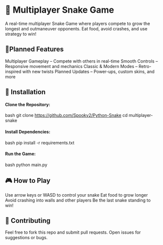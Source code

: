 # 🐍 Multiplayer Snake Game  
A real-time multiplayer Snake Game where players compete to grow the longest and outmaneuver opponents. Eat food, avoid crashes, and use strategy to win!

## 🚀Planned Features
Multiplayer Gameplay – Compete with others in real-time
Smooth Controls – Responsive movement and mechanics
Classic & Modern Modes – Retro-inspired with new twists
Planned Updates – Power-ups, custom skins, and more

## 🔧 Installation

#### Clone the Repository:
bash git clone https://github.com/Spookv2/Python-Snake
cd multiplayer-snake

#### Install Dependencies:
bash pip install -r requirements.txt

#### Run the Game:
bash python main.py


## 🎮 How to Play
Use arrow keys or WASD to control your snake
Eat food to grow longer
Avoid crashing into walls and other players
Be the last snake standing to win!

## 🤝 Contributing
Feel free to fork this repo and submit pull requests. Open issues for suggestions or bugs.
